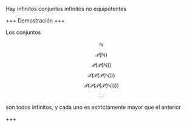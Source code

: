 Hay infinitos conjuntos infinitos no equipotentes

+++
Demostración
+++

Los conjuntos

$$\mathbb{N}$$
$$\mathcal{P}(\mathbb{N})$$
$$\mathcal{P}(\mathcal{P}(\mathbb{N}))$$
$$\mathcal{P}(\mathcal{P}(\mathcal{P}(\mathbb{N})))$$
$$\mathcal{P}(\mathcal{P}(\mathcal{P}(\mathcal{P}(\mathbb{N}))))$$
$$...$$

son todos infinitos, y cada uno es estrictamente mayor que el anterior

+++